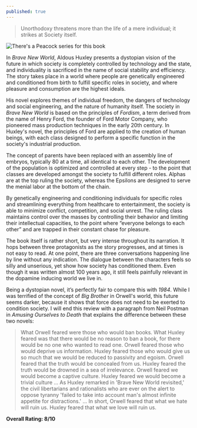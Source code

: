 ```yaml
---
published: true
---
```

> Unorthodoxy threatens more than the life of a mere individual; it strikes at Society itself.

![There's a Peacock series for this book](https://upload.wikimedia.org/wikipedia/en/6/62/BraveNewWorld_FirstEdition.jpg)

In _Brave New World_, Aldous Huxley presents a dystopian vision of the future in which society is completely controlled by technology and the state, and individuality is sacrificed in the name of social stability and efficiency. The story takes place in a world where people are genetically engineered and conditioned from birth to fulfill specific roles in society, and where pleasure and consumption are the highest ideals.

His novel explores themes of individual freedom, the dangers of technology and social engineering, and the nature of humanity itself. The society in _Brave New World_ is based on the principles of _Fordism_, a term derived from the name of Henry Ford, the founder of Ford Motor Company, who pioneered mass production techniques in the early 20th century. In Huxley's novel, the principles of Ford are applied to the creation of human beings, with each class designed to perform a specific function in the society's industrial production.

The concept of parents have been replaced with an assembly line of embryos, typically 80 at a time, all identical to each other. The development of the population is optimized and controlled at every step - to the point that classes are developed amongst the society to fulfill different roles. Alphas are at the top ruling the society, whereas the Epsilons are designed to serve the menial labor at the bottom of the chain.

By genetically engineering and conditioning individuals for specific roles and streamlining everything from healthcare to entertainment, the society is able to minimize conflict, competition, and social unrest. The ruling class maintains control over the masses by controlling their behavior and limiting their intellectual capacities, to the point where “everyone belongs to each other” and are trapped in their constant chase for pleasure.

The book itself is rather short, but very intense throughout its narration. It hops between three protagonists as the story progresses, and at times is not easy to read. At one point, there are three conversations happening line by line without any indication. The dialogue between the characters feels so silly and unserious, yet show how society has conditioned them. Even though it was written almost 100 years ago, it still feels painfully relevant in the dopamine inducing world we live in.

Being a dystopian novel, it’s perfectly fair to compare this with _1984_. While I was terrified of the concept of _Big Brother_ in Orwell's world, this future seems darker, because it shows that force does not need to be exerted to condition society. I will end this review with a paragraph from Neil Postman in _Amusing Ourselves to Death_ that explains the difference between these two novels:

> What Orwell feared were those who would ban books. What Huxley feared was that there would be no reason to ban a book, for there would be no one who wanted to read one. Orwell feared those who would deprive us information. Huxley feared those who would give us so much that we would be reduced to passivity and egoism. Orwell feared that the truth would be concealed from us. Huxley feared the truth would be drowned in a sea of irrelevance. Orwell feared we would become a captive culture. Huxley feared we would become a trivial culture ... As Huxley remarked in 'Brave New World revisited,' the civil libertarians and rationalists who are ever on the alert to oppose tyranny 'failed to take into account man's almost infinite appetite for distractions.' ... In short, Orwell feared that what we hate will ruin us. Huxley feared that what we love will ruin us.

**Overall Rating: 8/10**
